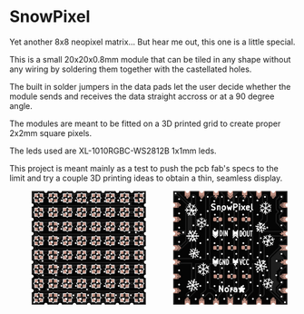 # SnowPixel
Yet another 8x8 neopixel matrix... But hear me out, this one is a little special.

This is a small 20x20x0.8mm module that can be tiled in any shape without any wiring by soldering them together with the castellated holes.

The built in solder jumpers in the data pads let the user decide whether the module sends and receives the data straight accross or at a 90 degree angle.

The modules are meant to be fitted on a 3D printed grid to create proper 2x2mm square pixels.

The leds used are XL-1010RGBC-WS2812B 1x1mm leds.

This project is meant mainly as a test to push the pcb fab's specs to the limit and try a couple 3D printing ideas to obtain a thin, seamless display.

<div style="display: flex; flex-direction: row">
  &nbsp;&nbsp;&nbsp;&nbsp;&nbsp;&nbsp;&nbsp;&nbsp;&nbsp;&nbsp;
  <img src="./images/snowpixel_top.png" style="width: 40%; height: auto;" />
  &nbsp;&nbsp;&nbsp;&nbsp;&nbsp;&nbsp;&nbsp;&nbsp;&nbsp;&nbsp;&nbsp;&nbsp;
  <img src="./images/snowpixel_bottom.png" style="width: 40%; height: auto;" /> 
  &nbsp;&nbsp;&nbsp;&nbsp;&nbsp;&nbsp;&nbsp;&nbsp;
</div>
